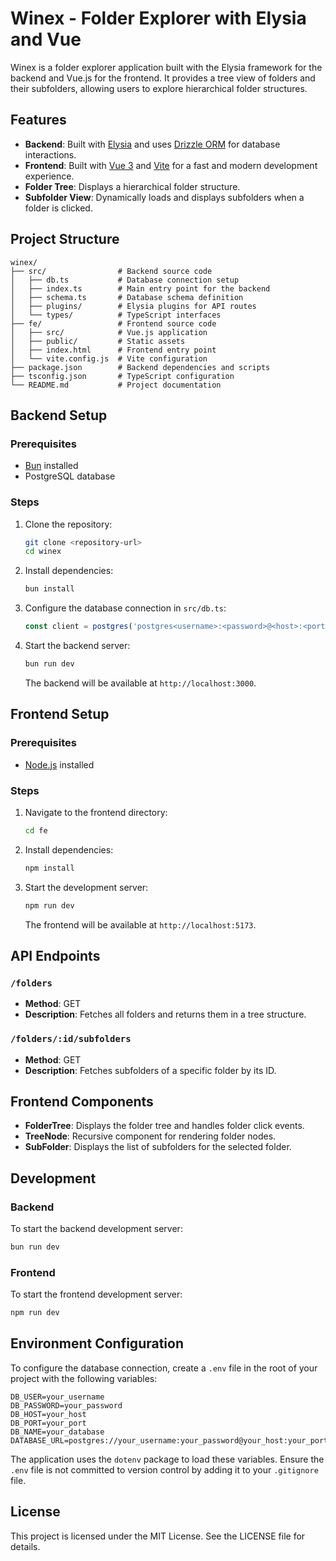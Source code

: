 # Winex - Folder Explorer with Elysia and Vue

Winex is a folder explorer application built with the Elysia framework for the backend and Vue.js for the frontend. It provides a tree view of folders and their subfolders, allowing users to explore hierarchical folder structures.

## Features

- **Backend**: Built with [Elysia](https://elysiajs.com/) and uses [Drizzle ORM](https://orm.drizzle.team/) for database interactions.
- **Frontend**: Built with [Vue 3](https://vuejs.org/) and [Vite](https://vitejs.dev/) for a fast and modern development experience.
- **Folder Tree**: Displays a hierarchical folder structure.
- **Subfolder View**: Dynamically loads and displays subfolders when a folder is clicked.

## Project Structure

```
winex/
├── src/                # Backend source code
│   ├── db.ts           # Database connection setup
│   ├── index.ts        # Main entry point for the backend
│   ├── schema.ts       # Database schema definition
│   ├── plugins/        # Elysia plugins for API routes
│   └── types/          # TypeScript interfaces
├── fe/                 # Frontend source code
│   ├── src/            # Vue.js application
│   ├── public/         # Static assets
│   ├── index.html      # Frontend entry point
│   └── vite.config.js  # Vite configuration
├── package.json        # Backend dependencies and scripts
├── tsconfig.json       # TypeScript configuration
└── README.md           # Project documentation
```

## Backend Setup

### Prerequisites

- [Bun](https://bun.sh/) installed
- PostgreSQL database

### Steps

1. Clone the repository:
   ```bash
   git clone <repository-url>
   cd winex
   ```

2. Install dependencies:
   ```bash
   bun install
   ```

3. Configure the database connection in `src/db.ts`:
   ```ts
   const client = postgres('postgres<username>:<password>@<host>:<port>/<database>');
   ```

4. Start the backend server:
   ```bash
   bun run dev
   ```

   The backend will be available at `http://localhost:3000`.

## Frontend Setup

### Prerequisites

- [Node.js](https://nodejs.org/) installed

### Steps

1. Navigate to the frontend directory:
   ```bash
   cd fe
   ```

2. Install dependencies:
   ```bash
   npm install
   ```

3. Start the development server:
   ```bash
   npm run dev
   ```

   The frontend will be available at `http://localhost:5173`.

## API Endpoints

### `/folders`
- **Method**: GET
- **Description**: Fetches all folders and returns them in a tree structure.

### `/folders/:id/subfolders`
- **Method**: GET
- **Description**: Fetches subfolders of a specific folder by its ID.

## Frontend Components

- **FolderTree**: Displays the folder tree and handles folder click events.
- **TreeNode**: Recursive component for rendering folder nodes.
- **SubFolder**: Displays the list of subfolders for the selected folder.

## Development

### Backend
To start the backend development server:
```bash
bun run dev
```

### Frontend
To start the frontend development server:
```bash
npm run dev
```

## Environment Configuration

To configure the database connection, create a `.env` file in the root of your project with the following variables:

```
DB_USER=your_username
DB_PASSWORD=your_password
DB_HOST=your_host
DB_PORT=your_port
DB_NAME=your_database
DATABASE_URL=postgres://your_username:your_password@your_host:your_port/your_database
```

The application uses the `dotenv` package to load these variables. Ensure the `.env` file is not committed to version control by adding it to your `.gitignore` file.

## License

This project is licensed under the MIT License. See the LICENSE file for details.